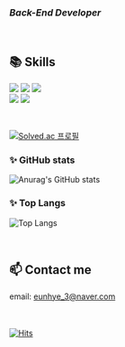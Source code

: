 ### _Back-End Developer_

<br>

## 📚 Skills ##

  <img src="https://img.shields.io/badge/Java-DD3A0A?style=for-the-badge&logo=java&logoColor=white"> <img src="https://img.shields.io/badge/PostgreSQL-4169E1?style=for-the-badge&logo=PostgreSQL&logoColor=white"> 
  <img src="https://img.shields.io/badge/Spring Boot-6DB33F?style=for-the-badge&logo=Spring Boot&logoColor=white"> 
  <br>
  <img src="https://img.shields.io/badge/Docker-2496ED?style=for-the-badge&logo=Docker&logoColor=white">
  <img src="https://img.shields.io/badge/Kubernetes-326CE5?style=for-the-badge&logo=Kubernetes&logoColor=white">
  


<br>

[![Solved.ac
프로필](http://mazassumnida.wtf/api/mini/generate_badge?boj=eunhye_3)](https://solved.ac/eunhye_3)  

### :sparkles: GitHub stats ###
![Anurag's GitHub stats](https://github-readme-stats.vercel.app/api?username=eunhye3333&show_icons=true&theme=discord_old_blurple)
<br>
### :sparkles: Top Langs ###
![Top Langs](https://github-readme-stats.vercel.app/api/top-langs/?username=eunhye3333&layout=compact&theme=discord_old_blurple)

<br>

## 📫 Contact me ##
email: eunhye_3@naver.com  
<br><br>
  
[![Hits](https://hits.seeyoufarm.com/api/count/incr/badge.svg?url=https://github.com/eunhye3333&count_bg=%23A5A5A5&title_bg=%23555555&icon=github.svg&icon_color=%23E7E7E7&title=views&edge_flat=false)](https://hits.seeyoufarm.com)
